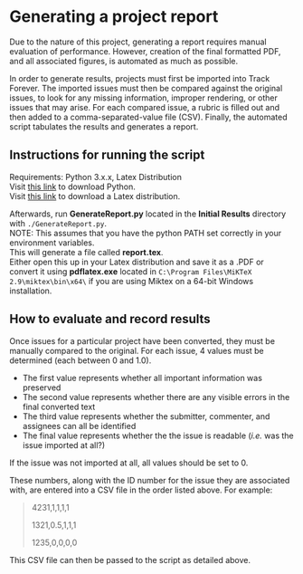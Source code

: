 # Generating a project report

Due to the nature of this project, generating a report requires manual evaluation of performance. However, creation of the final formatted PDF, and all associated figures, is automated as much as possible.

In order to generate results, projects must first be imported into Track Forever. The imported issues must then be compared against the original issues, to look for any missing information, improper rendering, or other issues that may arise. For each compared issue, a rubric is filled out and then added to a comma-separated-value file (CSV). Finally, the automated script tabulates the results and generates a report.

## Instructions for running the script
Requirements: Python 3.x.x, Latex Distribution\
Visit [this link](https://www.python.org/download/releases/3.0/) to download Python.\
Visit [this link](https://miktex.org/download) to download a Latex distribution.

Afterwards, run **GenerateReport.py** located in the **Initial Results** directory with ```./GenerateReport.py```.\
NOTE: This assumes that you have the python PATH set correctly in your environment variables. \
This will generate a file called **report.tex**.\
Either open this up in your Latex distribution and save it as a .PDF or convert it using **pdflatex.exe** located in ```C:\Program Files\MiKTeX 2.9\miktex\bin\x64\``` if you are using Miktex on a 64-bit Windows installation.


## How to evaluate and record results
Once issues for a particular project have been converted, they must be manually compared to the original. For each issue, 4 values must be determined (each between 0 and 1.0). 

* The first value represents whether all important information was preserved
* The second value represents whether there are any visible errors in the final converted text
* The third value represents whether the submitter, commenter, and assignees can all be identified
* The final value represents whether the the issue is readable (*i.e.* was the issue imported at all?)

If the issue was not imported at all, all values should be set to 0.

These numbers, along with the ID number for the issue they are associated with, are entered into a CSV file in the order listed above. For example:

> 4231,1,1,1,1
>
> 1321,0.5,1,1,1
>
> 1235,0,0,0,0

This CSV file can then be passed to the script as detailed above.
